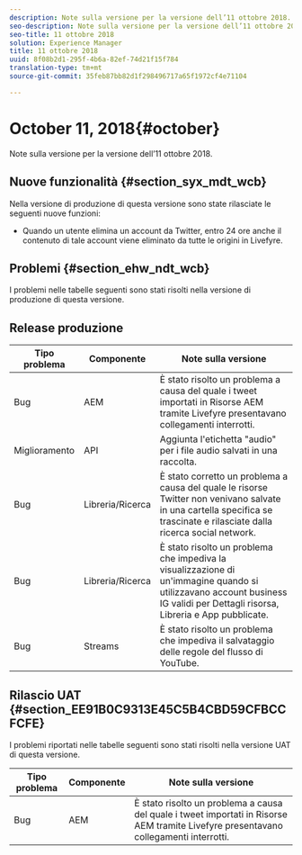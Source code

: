 ```yaml
---
description: Note sulla versione per la versione dell’11 ottobre 2018.
seo-description: Note sulla versione per la versione dell’11 ottobre 2018.
seo-title: 11 ottobre 2018
solution: Experience Manager
title: 11 ottobre 2018
uuid: 8f08b2d1-295f-4b6a-82ef-74d21f15f784
translation-type: tm+mt
source-git-commit: 35feb87bb82d1f298496717a65f1972cf4e71104

---
```



# October 11, 2018{#october}

Note sulla versione per la versione dell’11 ottobre 2018.

## Nuove funzionalità {#section_syx_mdt_wcb}

Nella versione di produzione di questa versione sono state rilasciate le seguenti nuove funzioni:

* Quando un utente elimina un account da Twitter, entro 24 ore anche il contenuto di tale account viene eliminato da tutte le origini in Livefyre.

## Problemi {#section_ehw_ndt_wcb}

I problemi nelle tabelle seguenti sono stati risolti nella versione di produzione di questa versione.

## Release produzione

| **Tipo problema** | **Componente** | **Note sulla versione** |
|---|---|---|
| Bug | AEM | È stato risolto un problema a causa del quale i tweet importati in Risorse AEM tramite Livefyre presentavano collegamenti interrotti. |
| Miglioramento | API | Aggiunta l'etichetta "audio" per i file audio salvati in una raccolta. |
| Bug | Libreria/Ricerca | È stato corretto un problema a causa del quale le risorse Twitter non venivano salvate in una cartella specifica se trascinate e rilasciate dalla ricerca social network. |
| Bug | Libreria/Ricerca | È stato risolto un problema che impediva la visualizzazione di un'immagine quando si utilizzavano account business IG validi per Dettagli risorsa, Libreria e App pubblicate. |
| Bug | Streams | È stato risolto un problema che impediva il salvataggio delle regole del flusso di YouTube. |

## Rilascio UAT {#section_EE91B0C9313E45C5B4CBD59CFBCCFCFE}

I problemi riportati nelle tabelle seguenti sono stati risolti nella versione UAT di questa versione.

| **Tipo problema** | **Componente** | **Note sulla versione** |
|---|---|---|
| Bug | AEM | È stato risolto un problema a causa del quale i tweet importati in Risorse AEM tramite Livefyre presentavano collegamenti interrotti. |

